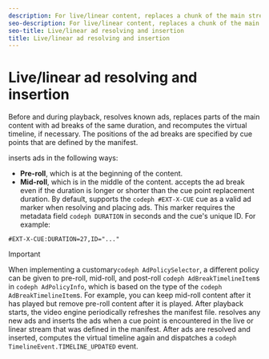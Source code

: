 ```yaml
---
description: For live/linear content, replaces a chunk of the main stream content with an ad break of the same duration, so that the timeline duration remains the same.
seo-description: For live/linear content, replaces a chunk of the main stream content with an ad break of the same duration, so that the timeline duration remains the same.
seo-title: Live/linear ad resolving and insertion
title: Live/linear ad resolving and insertion
---
```


# Live/linear ad resolving and insertion

Before and during playback,  resolves known ads, replaces parts of the main content with ad breaks of the same duration, and recomputes the virtual timeline, if necessary. The positions of the ad breaks are specified by cue points that are defined by the manifest.

inserts ads in the following ways:

* **Pre-roll**, which is at the beginning of the content.
* **Mid-roll**, which is in the middle of the content.
accepts the ad break even if the duration is longer or shorter than the cue point replacement duration. By default,  supports the `codeph #EXT-X-CUE` cue as a valid ad marker when resolving and placing ads. This marker requires the metadata field `codeph DURATION` in seconds and the cue's unique ID. For example:
```
#EXT-X-CUE:DURATION=27,ID="..."
```

>[!IMPORTANT]
>
>When implementing a customary`codeph AdPolicySelector`, a different policy can be given to pre-roll, mid-roll, and post-roll `codeph AdBreakTimelineItem`s in `codeph AdPolicyInfo`, which is based on the type of the `codeph AdBreakTimelineItem`s. For example, you can keep mid-roll content after it has played but remove pre-roll content after it is played.
After playback starts, the video engine periodically refreshes the manifest file.  resolves any new ads and inserts the ads when a cue point is encountered in the live or linear stream that was defined in the manifest. After ads are resolved and inserted,  computes the virtual timeline again and dispatches a `codeph TimelineEvent.TIMELINE_UPDATED` event.

